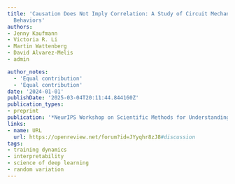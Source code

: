 ```yaml
---
title: 'Causation Does Not Imply Correlation: A Study of Circuit Mechanisms and Model
  Behaviors'
authors:
- Jenny Kaufmann
- Victoria R. Li
- Martin Wattenberg
- David Alvarez-Melis
- admin

author_notes:
  - 'Equal contribution'
  - 'Equal contribution'
date: '2024-01-01'
publishDate: '2025-03-04T20:11:44.844160Z'
publication_types:
- preprint
publication: '*NeurIPS Workshop on Scientific Methods for Understanding Deep Learning*'
links:
- name: URL
  url: https://openreview.net/forum?id=JYyqhr8zJ8#discussion
tags:
- training dynamics
- interpretability
- science of deep learning
- random variation
---
```

